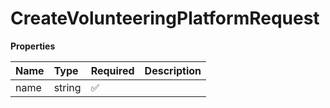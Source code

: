 # CreateVolunteeringPlatformRequest

**Properties**

| Name | Type   | Required | Description |
| :--- | :----- | :------- | :---------- |
| name | string | ✅       |             |

<!-- This file was generated by liblab | https://liblab.com/ -->
